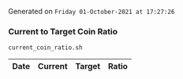 Generated on `Friday 01-October-2021 at 17:27:26`

### Current to Target Coin Ratio
`current_coin_ratio.sh`

Date|Current|Target|Ratio
---|---|---|---
